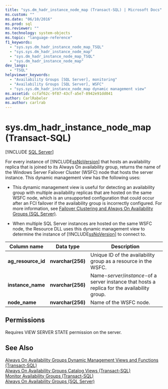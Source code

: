 ```yaml
---
title: "sys.dm_hadr_instance_node_map (Transact-SQL) | Microsoft Docs"
ms.custom: ""
ms.date: "06/10/2016"
ms.prod: sql
ms.reviewer: ""
ms.technology: system-objects
ms.topic: "language-reference"
f1_keywords: 
  - "sys.sys.dm_hadr_instance_node_map_TSQL"
  - "sys.sys.dm_hadr_instance_node_map"
  - "sys.dm_hadr_instance_node_map_TSQL"
  - "sys.dm_hadr_instance_node_map"
dev_langs: 
  - "TSQL"
helpviewer_keywords: 
  - "Availability Groups [SQL Server], monitoring"
  - "Availability Groups [SQL Server], WSFC"
  - "sys.sys.dm_hadr_instance_node_map dynamic management view"
ms.assetid: ccfaf62c-9f87-43cf-a5e7-8942e91dd041
author: CarlRabeler
ms.author: carlrab
---
```

# sys.dm_hadr_instance_node_map (Transact-SQL)
[!INCLUDE [SQL Server](../../includes/applies-to-version/sqlserver.md)]

  For every instance of [!INCLUDE[ssNoVersion](../../includes/ssnoversion-md.md)] that hosts an availability replica that is joined to its Always On availability group, returns the name of the Windows Server Failover Cluster (WSFC) node that hosts the server instance. This dynamic management view has the following uses:  
  
-   This dynamic management view is useful for detecting an availability group with multiple availability replicas that are hosted on the same WSFC node, which is an unsupported configuration that could occur after an FCI failover if the availability group is incorrectly configured. For more information, see [Failover Clustering and Always On Availability Groups &#40;SQL Server&#41;](../../database-engine/availability-groups/windows/failover-clustering-and-always-on-availability-groups-sql-server.md).  
  
-   When multiple SQL Server instances are hosted on the same WSFC node, the Resource DLL uses this dynamic management view to determine the instance of [!INCLUDE[ssNoVersion](../../includes/ssnoversion-md.md)] to connect to.  
   
|Column name|Data type|Description|  
|-----------------|---------------|-----------------|  
|**ag_resource_id**|**nvarchar(256)**|Unique ID of the availability group as a resource in the WSFC.|  
|**instance_name**|**nvarchar(256)**|Name-*server*/*instance*-of a server instance that hosts a replica for the availability group.|  
|**node_name**|**nvarchar(256)**|Name of the WSFC node.|  
  
## Permissions  
 Requires VIEW SERVER STATE permission on the server.  
  
## See Also  
 [Always On Availability Groups Dynamic Management Views and Functions &#40;Transact-SQL&#41;](../../relational-databases/system-dynamic-management-views/always-on-availability-groups-dynamic-management-views-functions.md)   
 [Always On Availability Groups Catalog Views &#40;Transact-SQL&#41;](../../relational-databases/system-catalog-views/always-on-availability-groups-catalog-views-transact-sql.md)   
 [Monitor Availability Groups &#40;Transact-SQL&#41;](../../database-engine/availability-groups/windows/monitor-availability-groups-transact-sql.md)   
 [Always On Availability Groups &#40;SQL Server&#41;](../../database-engine/availability-groups/windows/always-on-availability-groups-sql-server.md)  
  
  

